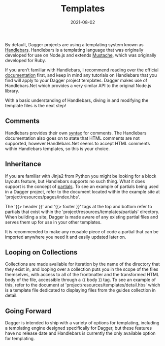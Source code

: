﻿---
template: detail
title: Templates
description: An introduction to the templating system and a few words on future goals.
date: 2021-08-02
---
By default, Dagger projects are using a templating system known as [Handlebars](https://handlebarsjs.com/).
Handlebars is a templating language that was originally developed for use on Node.js and extends 
[Mustache](https://mustache.github.io/), which was originally developed for Ruby.

If you aren't familiar with Handlebars, I recommend reading over the official
[documentation](https://handlebarsjs.com/guide/) first, and keep in mind any tutorials on 
Handlebars that you find will apply to your Dagger project templates. Dagger makes use of Handlebars.Net 
which provides a very similar API to the original Node.js library.

With a basic understanding of Handlebars, diving in and modifying the template files is the next step!

## Comments
Handlebars provides their own [syntax](https://handlebarsjs.com/guide/#template-comments) for comments. The Handlebars 
documentation also goes on to state that HTML comments are not supported, however Handlebars.Net seems to accept HTML 
comments within Handlebars templates, so this is your choice.

## Inheritance
If you are familiar with Jinja2 from Python you might be looking for a block layouts feature, but Handlebars
supports no such thing. What it does support is the concept of [partials](https://handlebarsjs.com/guide/#partials). 
To see an example of partials being used in a Dagger project, refer to the document located within the example site 
at 'project/resources/pages/index.hbs'.

The '{{> header }}' and '{{> footer }}' tags at the top and bottom refer to partials that exist within the
'project/resources/templates/partials' directory. When building a site, Dagger is made aware of any existing partial files 
and serves them up for use in your other templates.

It is recommended to make any reusable piece of code a partial that can be imported anywhere you need it and easily updated
later on.

## Looping on Collections
Collections are made available for iteration by the name of the directory that they exist in, and looping over a collection
puts you in the scope of the files themselves, with access to all of the frontmatter and the transformed HTML body of the file,
accessible through a {{ body }} tag. To see an example of this, refer to the document at 'project/resources/templates/detail.hbs'
which is a template file dedicated to displaying files from the guides collection in detail.

## Going Forward
Dagger is intended to ship with a variety of options for templating, including a templating engine designed specifically for Dagger,
but these features have no release date and Handlebars is currently the only available option for templating.